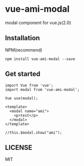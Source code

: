 # vue-ami-modal
modal component for vue.js(2.0)

## Installation
NPM(recommend)
```
npm install vue-ami-modal --save
```
## Get started
```
import Vue from 'vue';
import modal from 'vue-ami-modal';

Vue use(modal);
```

```
<template>
  <modal name="ami">
    <p>test</p>
  </modal>
</template>

//this.$modal.show("ami");
```

## LICENSE
MIT
